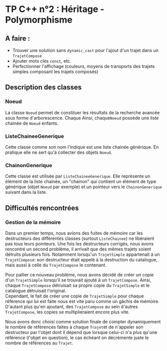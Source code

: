 # TP C++ n°2 : Héritage - Polymorphisme
## A faire :

- Trouver une solution sans `dynamic_cast` pour l'ajout d'un trajet dans un `TrajetCompose`
- Ajouter mots clés `const`, etc.
- Perfectionner l'affichage (couleurs, moyens de transports des trajets simples composant les trajets composés)

## Description des classes

### Noeud

La classe `Noeud` permet de constituer les résultats de la recherche avancée sous forme d'arborescence.
Chaque Ainsi, chaque`Noeud` possède une liste chainée de `Noeud` enfants.

### ListeChaineeGenerique

Cette classe comme son nom l'indique est une liste chainée générique. En pratique elle ne sert qu'à collecter des objets `Noeud`.

### ChainonGenerique

Cette classe est utilisée par `ListeChaineeGenerique`. Elle représente un élément de la liste chainée, un "chainon" qui contient un élément de type générique (objet `Noeud` par exemple) et un pointeur vers le `ChainonGenerique` suivant dans la liste.

## Difficultés rencontrées

### Gestion de la mémoire

Dans un premier temps, nous avions des fuites de mémoire car les destructeurs des différentes classes (surtout `ListeChainee`) ne libéraient pas tous leurs pointeurs.
Une fois les destructeurs corrigés, nous avons rencontré un second problème, il arrivait que des mêmes trajets soient détruits plusieurs fois.
Notamment lorsqu'un `TrajetSimple` appartenait à un `TrajetCompose`: son destructeur était appelé à la destruction du catalogue, mais aussi à celle du `TrajetCompose` le contenant.

Pour pallier ce nouveau problème, nous avons décidé de créer un copie d'un `TrajetSimple` lorsqu'il se trouvait ajouté à un `TrajetCompose`.
Ainsi, chaque `TrajetCompose` détruisait sa propre copie du `TrajetSimple` et le catalogue détruisait l'original.\
Cependant, le fait de créer une copie de `TrajetSimple` pour chaque référence qui lui est faite nous est vite paru comme un gâchis de mémoire.
D'autant plus qu'en ajoutant, des `TrajetCompose` au sein d'autres `TrajetCompose`, les copies se multiplieraient encore plus vite.

Nous avons donc choisi comme solution finale de compter dynamiquement le nombre de références faites à chaque `Trajet`et de n'appeler son destructeur par l'objet dont il dépend que lorsque celui-ci n'a plus qu'une référence (l'objet en question), le cas échéant on décrémente juste le nombre de références au `Trajet`.